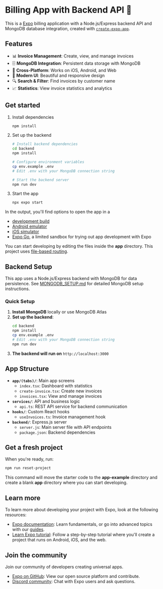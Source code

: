 # Billing App with Backend API 👋

This is a [Expo](https://expo.dev) billing application with a Node.js/Express backend API and MongoDB database integration, created with [`create-expo-app`](https://www.npmjs.com/package/create-expo-app).

## Features

- 📊 **Invoice Management**: Create, view, and manage invoices
- 🗄️ **MongoDB Integration**: Persistent data storage with MongoDB
- 📱 **Cross-Platform**: Works on iOS, Android, and Web
- 🎨 **Modern UI**: Beautiful and responsive design
- 🔍 **Search & Filter**: Find invoices by customer name
- 📈 **Statistics**: View invoice statistics and analytics

## Get started

1. Install dependencies

   ```bash
   npm install
   ```

2. Set up the backend

   ```bash
   # Install backend dependencies
   cd backend
   npm install
   
   # Configure environment variables
   cp env.example .env
   # Edit .env with your MongoDB connection string
   
   # Start the backend server
   npm run dev
   ```

3. Start the app

   ```bash
   npx expo start
   ```

In the output, you'll find options to open the app in a

- [development build](https://docs.expo.dev/develop/development-builds/introduction/)
- [Android emulator](https://docs.expo.dev/workflow/android-studio-emulator/)
- [iOS simulator](https://docs.expo.dev/workflow/ios-simulator/)
- [Expo Go](https://expo.dev/go), a limited sandbox for trying out app development with Expo

You can start developing by editing the files inside the **app** directory. This project uses [file-based routing](https://docs.expo.dev/router/introduction).

## Backend Setup

This app uses a Node.js/Express backend with MongoDB for data persistence. See [MONGODB_SETUP.md](./MONGODB_SETUP.md) for detailed MongoDB setup instructions.

### Quick Setup

1. **Install MongoDB** locally or use MongoDB Atlas
2. **Set up the backend**:
   ```bash
   cd backend
   npm install
   cp env.example .env
   # Edit .env with your MongoDB connection string
   npm run dev
   ```
3. **The backend will run on** `http://localhost:3000`

## App Structure

- **`app/(tabs)/`**: Main app screens
  - `index.tsx`: Dashboard with statistics
  - `create-invoice.tsx`: Create new invoices
  - `invoices.tsx`: View and manage invoices
- **`services/`**: API and business logic
  - `api.ts`: REST API service for backend communication
- **`hooks/`**: Custom React hooks
  - `useInvoices.ts`: Invoice management hook
- **`backend/`**: Express.js server
  - `server.js`: Main server file with API endpoints
  - `package.json`: Backend dependencies

## Get a fresh project

When you're ready, run:

```bash
npm run reset-project
```

This command will move the starter code to the **app-example** directory and create a blank **app** directory where you can start developing.

## Learn more

To learn more about developing your project with Expo, look at the following resources:

- [Expo documentation](https://docs.expo.dev/): Learn fundamentals, or go into advanced topics with our [guides](https://docs.expo.dev/guides).
- [Learn Expo tutorial](https://docs.expo.dev/tutorial/introduction/): Follow a step-by-step tutorial where you'll create a project that runs on Android, iOS, and the web.

## Join the community

Join our community of developers creating universal apps.

- [Expo on GitHub](https://github.com/expo/expo): View our open source platform and contribute.
- [Discord community](https://chat.expo.dev): Chat with Expo users and ask questions.
